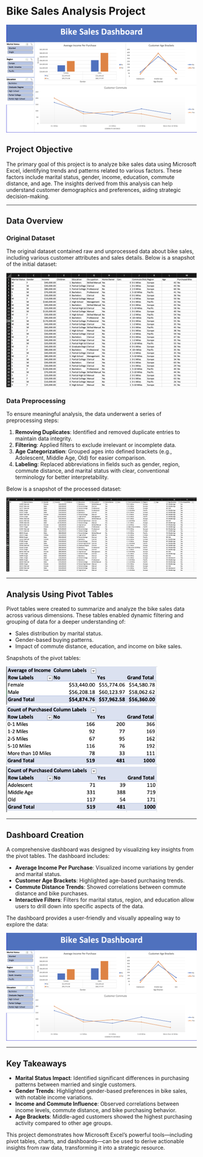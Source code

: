 # Bike Sales Analysis Project

![Bike Sales Dashboard](images/image6.png)

## Project Objective

The primary goal of this project is to analyze bike sales data using Microsoft Excel, identifying trends and patterns related to various factors. These factors include marital status, gender, income, education, commute distance, and age. The insights derived from this analysis can help understand customer demographics and preferences, aiding strategic decision-making.

---

## Data Overview

### Original Dataset

The original dataset contained raw and unprocessed data about bike sales, including various customer attributes and sales details. Below is a snapshot of the initial dataset:

![Original Dataset](images/image1.png)

### Data Preprocessing

To ensure meaningful analysis, the data underwent a series of preprocessing steps:

1. **Removing Duplicates**: Identified and removed duplicate entries to maintain data integrity.
2. **Filtering**: Applied filters to exclude irrelevant or incomplete data.
3. **Age Categorization**: Grouped ages into defined brackets (e.g., Adolescent, Middle Age, Old) for easier comparison.
4. **Labeling**: Replaced abbreviations in fields such as gender, region, commute distance, and marital status with clear, conventional terminology for better interpretability.

Below is a snapshot of the processed dataset:

![Processed Dataset](images/image2.png)

---

## Analysis Using Pivot Tables

Pivot tables were created to summarize and analyze the bike sales data across various dimensions. These tables enabled dynamic filtering and grouping of data for a deeper understanding of:

- Sales distribution by marital status.
- Gender-based buying patterns.
- Impact of commute distance, education, and income on bike sales.

Snapshots of the pivot tables:

<img src="images/image3.png" alt="Pivot Table 1" width="400">
<img src="images/image4.png" alt="Pivot Table 2" width="400">
<img src="images/image5.png" alt="Pivot Table 3" width="400">

---

## Dashboard Creation

A comprehensive dashboard was designed by visualizing key insights from the pivot tables. The dashboard includes:

- **Average Income Per Purchase**: Visualized income variations by gender and marital status.
- **Customer Age Brackets**: Highlighted age-based purchasing trends.
- **Commute Distance Trends**: Showed correlations between commute distance and bike purchases.
- **Interactive Filters**: Filters for marital status, region, and education allow users to drill down into specific aspects of the data.

The dashboard provides a user-friendly and visually appealing way to explore the data:

![Final Dashboard](images/image6.png)

---

## Key Takeaways

- **Marital Status Impact**: Identified significant differences in purchasing patterns between married and single customers.
- **Gender Trends**: Highlighted gender-based preferences in bike sales, with notable income variations.
- **Income and Commute Influence**: Observed correlations between income levels, commute distance, and bike purchasing behavior.
- **Age Brackets**: Middle-aged customers showed the highest purchasing activity compared to other age groups.

This project demonstrates how Microsoft Excel’s powerful tools—including pivot tables, charts, and dashboards—can be used to derive actionable insights from raw data, transforming it into a strategic resource.
